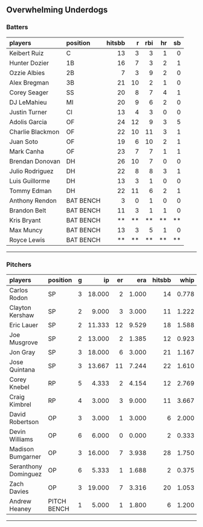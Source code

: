 ## Overwhelming Underdogs

### Batters

 
|players          |position  | hitsbb|  r| rbi| hr| sb| 
|:----------------|:---------|------:|--:|---:|--:|--:| 
|Keibert Ruiz     |C         |     13|  3|   3|  1|  0| 
|Hunter Dozier    |1B        |     16|  7|   3|  2|  1| 
|Ozzie Albies     |2B        |      7|  3|   9|  2|  0| 
|Alex Bregman     |3B        |     21| 10|   2|  1|  0| 
|Corey Seager     |SS        |     20|  8|   7|  4|  1| 
|DJ LeMahieu      |MI        |     20|  9|   6|  2|  0| 
|Justin Turner    |CI        |     13|  4|   3|  0|  0| 
|Adolis Garcia    |OF        |     24| 12|   9|  3|  5| 
|Charlie Blackmon |OF        |     22| 10|  11|  3|  1| 
|Juan Soto        |OF        |     19|  6|  10|  2|  1| 
|Mark Canha       |OF        |     23|  7|   7|  1|  1| 
|Brendan Donovan  |DH        |     26| 10|   7|  0|  0| 
|Julio Rodriguez  |DH        |     22|  8|   8|  3|  1| 
|Luis Guillorme   |DH        |     13|  3|   1|  0|  0| 
|Tommy Edman      |DH        |     22| 11|   6|  2|  1| 
|Anthony Rendon   |BAT BENCH |      3|  0|   1|  0|  0| 
|Brandon Belt     |BAT BENCH |     11|  3|   1|  1|  0| 
|Kris Bryant      |BAT BENCH |     **| **|  **| **| **| 
|Max Muncy        |BAT BENCH |     13|  3|   5|  1|  0| 
|Royce Lewis      |BAT BENCH |     **| **|  **| **| **| 

* * *

### Pitchers

 
|players              |position    |  g|     ip| er|   era| hitsbb|  whip| so|  w| sv| 
|:--------------------|:-----------|--:|------:|--:|-----:|------:|-----:|--:|--:|--:| 
|Carlos Rodon         |SP          |  3| 18.000|  2| 1.000|     14| 0.778| 21|  2|  0| 
|Clayton Kershaw      |SP          |  2|  9.000|  3| 3.000|     11| 1.222|  8|  0|  0| 
|Eric Lauer           |SP          |  2| 11.333| 12| 9.529|     18| 1.588|  7|  1|  0| 
|Joe Musgrove         |SP          |  2| 13.000|  2| 1.385|     12| 0.923| 17|  2|  0| 
|Jon Gray             |SP          |  3| 18.000|  6| 3.000|     21| 1.167| 19|  1|  0| 
|Jose Quintana        |SP          |  3| 13.667| 11| 7.244|     22| 1.610| 14|  0|  0| 
|Corey Knebel         |RP          |  5|  4.333|  2| 4.154|     12| 2.769|  4|  0|  2| 
|Craig Kimbrel        |RP          |  4|  3.000|  3| 9.000|     11| 3.667|  8|  0|  1| 
|David Robertson      |OP          |  3|  3.000|  1| 3.000|      6| 2.000|  4|  0|  1| 
|Devin Williams       |OP          |  6|  6.000|  0| 0.000|      2| 0.333|  6|  0|  1| 
|Madison Bumgarner    |OP          |  3| 16.000|  7| 3.938|     28| 1.750| 11|  1|  0| 
|Seranthony Dominguez |OP          |  6|  5.333|  1| 1.688|      2| 0.375|  8|  2|  1| 
|Zach Davies          |OP          |  3| 19.000|  7| 3.316|     20| 1.053| 17|  0|  0| 
|Andrew Heaney        |PITCH BENCH |  1|  5.000|  1| 1.800|      6| 1.200|  7|  0|  0| 


* * *


